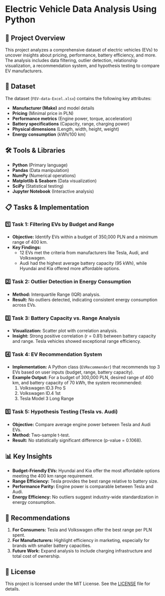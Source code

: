 # Electric Vehicle Data Analysis Using Python

## 🌟 Project Overview
This project analyzes a comprehensive dataset of electric vehicles (EVs) to uncover insights about pricing, performance, battery efficiency, and more. The analysis includes data filtering, outlier detection, relationship visualization, a recommendation system, and hypothesis testing to compare EV manufacturers.

## 📂 Dataset
The dataset (`FEV-data-Excel.xlsx`) contains the following key attributes:
- **Manufacturer (Make)** and model details
- **Pricing** (Minimal price in PLN)
- **Performance metrics** (Engine power, torque, acceleration)
- **Battery specifications** (Capacity, range, charging power)
- **Physical dimensions** (Length, width, height, weight)
- **Energy consumption** (kWh/100 km)

## 🛠️ Tools & Libraries
- **Python** (Primary language)
- **Pandas** (Data manipulation)
- **NumPy** (Numerical operations)
- **Matplotlib & Seaborn** (Data visualization)
- **SciPy** (Statistical testing)
- **Jupyter Notebook** (Interactive analysis)

## 📋 Tasks & Implementation

### 1️⃣ **Task 1: Filtering EVs by Budget and Range**
- **Objective:** Identify EVs within a budget of 350,000 PLN and a minimum range of 400 km.
- **Key Findings:**
  - 12 EVs met the criteria from manufacturers like Tesla, Audi, and Volkswagen.
  - Audi had the highest average battery capacity (95 kWh), while Hyundai and Kia offered more affordable options.

### 2️⃣ **Task 2: Outlier Detection in Energy Consumption**
- **Method:** Interquartile Range (IQR) analysis.
- **Result:** No outliers detected, indicating consistent energy consumption across EVs.

### 3️⃣ **Task 3: Battery Capacity vs. Range Analysis**
- **Visualization:** Scatter plot with correlation analysis.
- **Insight:** Strong positive correlation (r = 0.81) between battery capacity and range. Tesla vehicles showed exceptional range efficiency.

### 4️⃣ **Task 4: EV Recommendation System**
- **Implementation:** A Python class (`EVRecommender`) that recommends top 3 EVs based on user inputs (budget, range, battery capacity).
- **Example Output:** For a budget of 300,000 PLN, desired range of 400 km, and battery capacity of 70 kWh, the system recommended:
  1. Volkswagen ID.3 Pro S
  2. Volkswagen ID.4 1st
  3. Tesla Model 3 Long Range

### 5️⃣ **Task 5: Hypothesis Testing (Tesla vs. Audi)**
- **Objective:** Compare average engine power between Tesla and Audi EVs.
- **Method:** Two-sample t-test.
- **Result:** No statistically significant difference (p-value = 0.1068).

## 📊 Key Insights
- **Budget-Friendly EVs:** Hyundai and Kia offer the most affordable options meeting the 400 km range requirement.
- **Range Efficiency:** Tesla provides the best range relative to battery size.
- **Performance Parity:** Engine power is comparable between Tesla and Audi.
- **Energy Efficiency:** No outliers suggest industry-wide standardization in energy consumption.

## 🚀 Recommendations
1. **For Consumers:** Tesla and Volkswagen offer the best range per PLN spent.
2. **For Manufacturers:** Highlight efficiency in marketing, especially for brands with smaller battery capacities.
3. **Future Work:** Expand analysis to include charging infrastructure and total cost of ownership.

## 📜 License
This project is licensed under the MIT License. See the [LICENSE](LICENSE) file for details.

